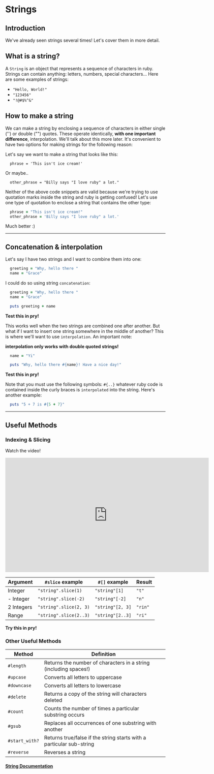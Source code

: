 # Strings

## Introduction

We've already seen strings several times! Let's cover them in more detail.

## What is a string?

A `String` is an object that represents a sequence of characters in ruby. Strings can contain anything: letters, numbers, special characters... Here are some examples of strings:
  * `"Hello, World!"`
  * `"123456"`
  * `"!@#$%^&"`

## How to make a string

We can make a string by enclosing a sequence of characters in either single ('') or double ("") quotes. These operate identically, **with one important difference**, interpolation. We'll talk about this more later. It's convenient to have two options for making strings for the following reason:

Let's say we want to make a string that looks like this:

  ```
    phrase = 'This isn't ice cream!'
  ```

Or maybe..

  ```
    other_phrase = "Billy says "I love ruby" a lot."
  ```

Neither of the above code snippets are valid because we're trying to use quotation marks inside the string and ruby is getting confused! Let's use one type of quotation to enclose a string that contains the other type:

```ruby
  phrase = "This isn't ice cream!"
  other_phrase = 'Billy says "I love ruby" a lot.'
```

Much better :)

---

## Concatenation & interpolation

Let's say I have two strings and I want to combine them into one:

  ```ruby
    greeting = "Why, hello there "
    name = "Grace"
  ```

I could do so using string `concatenation`:

  ```ruby
    greeting = "Why, hello there "
    name = "Grace"

    puts greeting + name
  ```

**Test this in pry!**

This works well when the two strings are combined one after another. But what if I want to insert one string somewhere in the middle of another? This is where we'll want to use `interpolation`. An important note:

**interpolation only works with double quoted strings!**

  ```ruby
    name = "Yi"

    puts "Why, hello there #{name}! Have a nice day!"
  ```

**Test this in pry!**

Note that you must use the following symbols: `#{..}` whatever ruby code is contained inside the curly braces is `interpolated` into the string. Here's another example:

```ruby
  puts "5 + 7 is #{5 + 7}"
```

---

## Useful Methods

### Indexing & Slicing

Watch the video!

<iframe src="https://player.vimeo.com/video/181974255" width="640" height="360" frameborder="0" webkitallowfullscreen mozallowfullscreen allowfullscreen></iframe>


Argument   | `#slice` example       | `#[]` example    | Result
-----------|------------------------|------------------|---------
Integer    | `"string".slice(1)`    | `"string"[1]`    | `"t"`
\- Integer | `"string".slice(-2)`   | `"string"[-2]`   | `"n"`
2 Integers | `"string".slice(2, 3)` | `"string"[2, 3]` | `"rin"`
Range      | `"string".slice(2..3)` | `"string"[2..3]` | `"ri"`

**Try this in pry!**

### Other Useful Methods

 Method        | Definition
---------------|-----------
 `#length`     | Returns the number of characters in a string (including spaces!)
 `#upcase`     | Converts all letters to uppercase
 `#downcase`   | Converts all letters to lowercase
 `#delete`     | Returns a copy of the string will characters deleted
 `#count`      | Counts the number of times a particular substring occurs
 `#gsub`       | Replaces all occurrences of one substring with another
 `#start_with?`| Returns true/false if the string starts with a particular sub-string
 `#reverse`    | Reverses a string

#### [String Documentation](http://ruby-doc.org/core-2.2.0/String.html)
